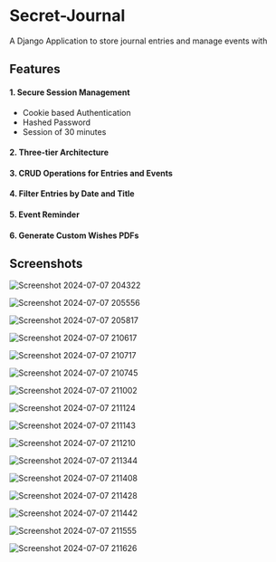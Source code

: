 # Secret-Journal

A Django Application to store journal entries and manage events with 

## Features

#### 1. Secure Session Management

* Cookie based Authentication
* Hashed Password
* Session of 30 minutes

#### 2. Three-tier Architecture

#### 3. CRUD Operations for Entries and Events

#### 4. Filter Entries by Date and Title

#### 5. Event Reminder

#### 6. Generate Custom Wishes PDFs

## Screenshots

![Screenshot 2024-07-07 204322](https://github.com/Samuel-Nadar1211/Secret-Journal/assets/98077236/27128e8e-b0cd-4afd-bb8a-0d6092db4a8b)

![Screenshot 2024-07-07 205556](https://github.com/Samuel-Nadar1211/Secret-Journal/assets/98077236/2b25da7c-38e8-4285-8584-29b18db001f7)

![Screenshot 2024-07-07 205817](https://github.com/Samuel-Nadar1211/Secret-Journal/assets/98077236/cade7f76-26e0-4c25-bb17-99c5b715d0a1)

![Screenshot 2024-07-07 210617](https://github.com/Samuel-Nadar1211/Secret-Journal/assets/98077236/f78baf63-efea-4ffe-ad43-7c34ffbf2699)

![Screenshot 2024-07-07 210717](https://github.com/Samuel-Nadar1211/Secret-Journal/assets/98077236/cc53a38b-a516-4a37-98a8-ebca60bfa675)

![Screenshot 2024-07-07 210745](https://github.com/Samuel-Nadar1211/Secret-Journal/assets/98077236/ac7b166e-11f7-4e0e-8573-9397e894b122)

![Screenshot 2024-07-07 211002](https://github.com/Samuel-Nadar1211/Secret-Journal/assets/98077236/c516766f-ee08-40c9-ae4d-860c5d61eeb9)

![Screenshot 2024-07-07 211124](https://github.com/Samuel-Nadar1211/Secret-Journal/assets/98077236/c4ada57e-b9e6-4bc1-ba55-364d879aa528)

![Screenshot 2024-07-07 211143](https://github.com/Samuel-Nadar1211/Secret-Journal/assets/98077236/df32d315-50d0-4361-a6ae-967871ef3410)

![Screenshot 2024-07-07 211210](https://github.com/Samuel-Nadar1211/Secret-Journal/assets/98077236/ac3989c8-be93-4d79-bd19-7fa83a81256e)

![Screenshot 2024-07-07 211344](https://github.com/Samuel-Nadar1211/Secret-Journal/assets/98077236/f7042e20-090f-4668-8222-84249d635edb)

![Screenshot 2024-07-07 211408](https://github.com/Samuel-Nadar1211/Secret-Journal/assets/98077236/56c26ece-21e3-404a-b7cd-c6871a84ae88)

![Screenshot 2024-07-07 211428](https://github.com/Samuel-Nadar1211/Secret-Journal/assets/98077236/53176bd2-b1d5-402a-86f9-418519fec12c)

![Screenshot 2024-07-07 211442](https://github.com/Samuel-Nadar1211/Secret-Journal/assets/98077236/92c3841f-4c64-463f-b817-e3f31e850ccc)

![Screenshot 2024-07-07 211555](https://github.com/Samuel-Nadar1211/Secret-Journal/assets/98077236/270f9668-625a-43a2-9897-3b17af540bcf)

![Screenshot 2024-07-07 211626](https://github.com/Samuel-Nadar1211/Secret-Journal/assets/98077236/08ad1ffe-8681-4367-af00-26dffa4a4bfb)
